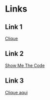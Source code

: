 # Links

## Link 1

[Clique](https://showmethecode.com.br)

## Link 2

[Show Me The Code](https://showmethecode.com.br "Blog")

## Link 3

[Clique aqui][site-url]

[site-url]:
https://showmethecode.com.br